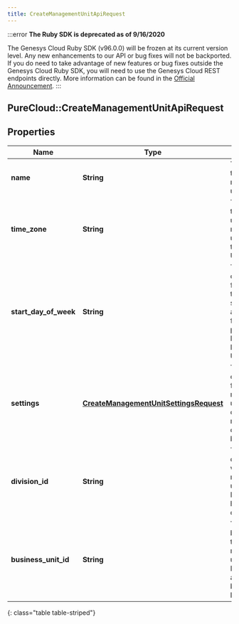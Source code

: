 ```yaml
---
title: CreateManagementUnitApiRequest
---
```


:::error
**The Ruby SDK is deprecated as of 9/16/2020**

The Genesys Cloud Ruby SDK (v96.0.0) will be frozen at its current version level. Any new enhancements to our API or bug fixes will not be backported. If you do need to take advantage of new features or bug fixes outside the Genesys Cloud Ruby SDK, you will need to use the Genesys Cloud REST endpoints directly. More information can be found in the [Official Announcement](https://developer.mypurecloud.com/forum/t/announcement-genesys-cloud-ruby-sdk-end-of-life/8850).
:::


## PureCloud::CreateManagementUnitApiRequest

## Properties

|Name | Type | Description | Notes|
|------------ | ------------- | ------------- | -------------|
| **name** | **String** | The name of the management unit | |
| **time_zone** | **String** | The default time zone to use for this management unit.  Moving to Business Unit | [optional] |
| **start_day_of_week** | **String** | The configured first day of the week for scheduling and forecasting purposes. Moving to Business Unit | [optional] |
| **settings** | [**CreateManagementUnitSettingsRequest**](CreateManagementUnitSettingsRequest.html) | The configuration for the management unit.  If omitted, reasonable defaults will be assigned | [optional] |
| **division_id** | **String** | The id of the division to which this management unit belongs.  Defaults to home division ID | [optional] |
| **business_unit_id** | **String** | The id of the business unit to which this management unit belongs.  Required after business unit launch | |
{: class="table table-striped"}


